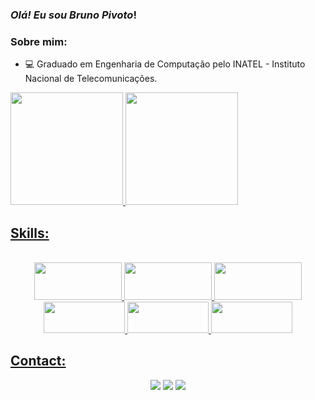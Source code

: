 ### *Olá! Eu sou Bruno Pivoto*!

 
### Sobre mim:

- 💻 Graduado em Engenharia de Computação pelo INATEL - Instituto Nacional de Telecomunicações.


<div>
  <a href="https://github.com/brunopivoto">
  <img height="180em" src="https://github-readme-stats-sigma-five.vercel.app/api?username=brunopivoto&show_icons=true&theme=github_dark&include_all_commits=true&count_private=true"/>
  <img height="180em" src="https://github-readme-stats-sigma-five.vercel.app/api/top-langs/?username=brunopivoto&layout=compact&langs_count=8&theme=github_dark"/>
</div>
  
  ## Skills:
<p align="center"><br>
  <img height="60" width="140" src="https://cdn.jsdelivr.net/gh/devicons/devicon/icons/flutter/flutter-original.svg" />
  <img height="60" width="140" src="https://cdn.jsdelivr.net/gh/devicons/devicon/icons/mysql/mysql-original-wordmark.svg" />
  <img height="60" width="140" src="https://cdn.jsdelivr.net/gh/devicons/devicon/icons/neo4j/neo4j-original-wordmark.svg" />
  <img height="50" width="130" src="https://cdn.jsdelivr.net/gh/devicons/devicon/icons/python/python-original-wordmark.svg">
  <img height="50" width="130" src="https://cdn.jsdelivr.net/gh/devicons/devicon/icons/react/react-original-wordmark.svg" />
  <img height="50" width="130" src="https://cdn.jsdelivr.net/gh/devicons/devicon/icons/vscode/vscode-original-wordmark.svg" />
</div>

  ## Contact:
<div align="center"> 
  <a href="https://t.me/brunopivoto" target="_blank"><img src="https://img.shields.io/badge/Telegram-2CA5E0?style=for-the-badge&logo=telegram&logoColor=white" target="_blank"></a>
  <a href="https://www.instagram.com/bruno_pivoto/" target="_blank"><img src="https://img.shields.io/badge/-Instagram-%23E4405F?style=for-the-badge&logo=instagram&logoColor=white" target="_blank"></a>
  <a href = "mailto:brunorangel@gec.inatel.br"><img src="https://img.shields.io/badge/-Outlook-%23333?style=for-the-badge&logo=gmail&logoColor=white" target="_blank"></a>
